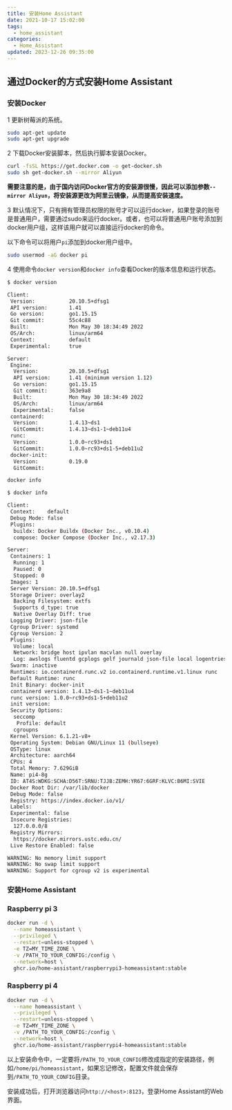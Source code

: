 ```yaml
---
title: 安装Home Assistant
date: 2021-10-17 15:02:00
tags:
  - home_assistant
categories:
  - Home_Assistant
updated: 2023-12-26 09:35:00
---
```


## 通过Docker的方式安装Home Assistant
### 安装Docker

1 更新树莓派的系统。

```bash
sudo apt-get update
sudo apt-get upgrade
```

2 下载Docker安装脚本，然后执行脚本安装Docker。

```bash
curl -fsSL https://get.docker.com -o get-docker.sh
sudo sh get-docker.sh --mirror Aliyun
```

**需要注意的是，由于国内访问Docker官方的安装源很慢，因此可以添加参数`--mirror Aliyun`，将安装源更改为阿里云镜像，从而提高安装速度。**

3 默认情况下，只有拥有管理员权限的账号才可以运行docker，如果登录的账号是普通用户，需要通过sudo来运行docker。或者，也可以将普通用户账号添加到docker用户组，这样该用户就可以直接运行docker的命令。

以下命令可以将用户`pi`添加到docker用户组中。

```bash
sudo usermod -aG docker pi
```

<!-- more -->

4 使用命令`docker version`和`docker info`查看Docker的版本信息和运行状态。

```bash
$ docker version

Client:
 Version:           20.10.5+dfsg1
 API version:       1.41
 Go version:        go1.15.15
 Git commit:        55c4c88
 Built:             Mon May 30 18:34:49 2022
 OS/Arch:           linux/arm64
 Context:           default
 Experimental:      true

Server:
 Engine:
  Version:          20.10.5+dfsg1
  API version:      1.41 (minimum version 1.12)
  Go version:       go1.15.15
  Git commit:       363e9a8
  Built:            Mon May 30 18:34:49 2022
  OS/Arch:          linux/arm64
  Experimental:     false
 containerd:
  Version:          1.4.13~ds1
  GitCommit:        1.4.13~ds1-1~deb11u4
 runc:
  Version:          1.0.0~rc93+ds1
  GitCommit:        1.0.0~rc93+ds1-5+deb11u2
 docker-init:
  Version:          0.19.0
  GitCommit:

docker info
```

```bash
$ docker info

Client:
 Context:    default
 Debug Mode: false
 Plugins:
  buildx: Docker Buildx (Docker Inc., v0.10.4)
  compose: Docker Compose (Docker Inc., v2.17.3)

Server:
 Containers: 1
  Running: 1
  Paused: 0
  Stopped: 0
 Images: 1
 Server Version: 20.10.5+dfsg1
 Storage Driver: overlay2
  Backing Filesystem: extfs
  Supports d_type: true
  Native Overlay Diff: true
 Logging Driver: json-file
 Cgroup Driver: systemd
 Cgroup Version: 2
 Plugins:
  Volume: local
  Network: bridge host ipvlan macvlan null overlay
  Log: awslogs fluentd gcplogs gelf journald json-file local logentries splunk syslog
 Swarm: inactive
 Runtimes: io.containerd.runc.v2 io.containerd.runtime.v1.linux runc
 Default Runtime: runc
 Init Binary: docker-init
 containerd version: 1.4.13~ds1-1~deb11u4
 runc version: 1.0.0~rc93+ds1-5+deb11u2
 init version:
 Security Options:
  seccomp
   Profile: default
  cgroupns
 Kernel Version: 6.1.21-v8+
 Operating System: Debian GNU/Linux 11 (bullseye)
 OSType: linux
 Architecture: aarch64
 CPUs: 4
 Total Memory: 7.629GiB
 Name: pi4-8g
 ID: AT4S:WDKG:SCHA:D56T:SRNU:TJJB:ZEMH:YR67:6GRF:KLVC:B6MI:SVIE
 Docker Root Dir: /var/lib/docker
 Debug Mode: false
 Registry: https://index.docker.io/v1/
 Labels:
 Experimental: false
 Insecure Registries:
  127.0.0.0/8
 Registry Mirrors:
  https://docker.mirrors.ustc.edu.cn/
 Live Restore Enabled: false

WARNING: No memory limit support
WARNING: No swap limit support
WARNING: Support for cgroup v2 is experimental
```

### 安装Home Assistant

### Raspberry pi 3

```bash
docker run -d \
  --name homeassistant \
  --privileged \
  --restart=unless-stopped \
  -e TZ=MY_TIME_ZONE \
  -v /PATH_TO_YOUR_CONFIG:/config \
  --network=host \
  ghcr.io/home-assistant/raspberrypi3-homeassistant:stable
```

### Raspberry pi 4

```bash
docker run -d \
  --name homeassistant \
  --privileged \
  --restart=unless-stopped \
  -e TZ=MY_TIME_ZONE \
  -v /PATH_TO_YOUR_CONFIG:/config \
  --network=host \
  ghcr.io/home-assistant/raspberrypi4-homeassistant:stable
```

以上安装命令中，一定要将`/PATH_TO_YOUR_CONFIG`修改成指定的安装路径，例如`/home/pi/homeassistant`，如果忘记修改，配置文件就会保存到`/PATH_TO_YOUR_CONFIG`目录。

安装成功后，打开浏览器访问`http://<host>:8123`，登录Home Assistant的Web界面。

